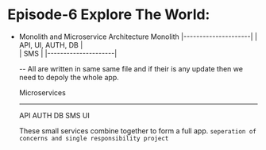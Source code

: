 # Episode-6 Explore The World:

- Monolith and Microservice Architecture
  Monolith 
   |---------------------|
   | API, UI, AUTH, DB   |   
   | SMS                 |
   |---------------------| 

   -- All are written in same same file and if their is any update then we need to depoly the whole  app.

   Microservices
   ----  ----  ---  ----  ---
   API   AUTH  DB   SMS   UI

   These small services combine together to form a full app.
   `seperation of concerns and single responsibility project`